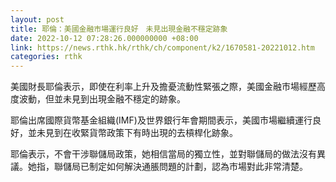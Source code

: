 ```yaml
---
layout: post
title: 耶倫：美國金融市場運行良好　未見出現金融不穩定跡象
date: 2022-10-12 07:28:26.000000000 +08:00
link: https://news.rthk.hk/rthk/ch/component/k2/1670581-20221012.htm
categories: rthk
---
```


美國財長耶倫表示，即使在利率上升及擔憂流動性緊張之際，美國金融市場經歷高度波動，但並未見到出現金融不穩定的跡象。

耶倫出席國際貨幣基金組織(IMF)及世界銀行年會期間表示，美國市場繼續運行良好，並未見到在收緊貨幣政策下有時出現的去槓桿化跡象。

耶倫表示，不會干涉聯儲局政策，她相信當局的獨立性，並對聯儲局的做法沒有異議。她指，聯儲局已制定如何解決通脹問題的計劃，認為市場對此非常清楚。
